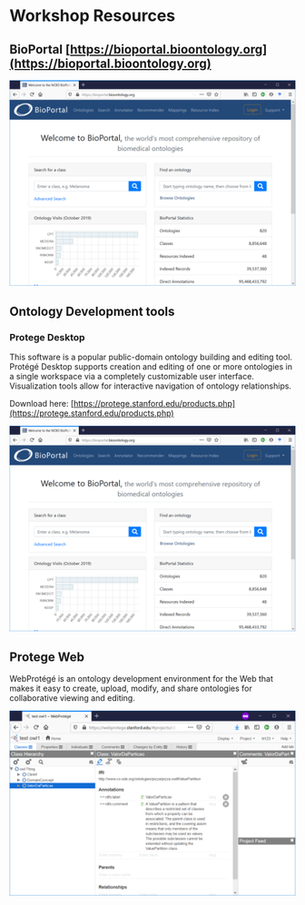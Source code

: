 # Workshop Resources

## BioPortal  [https://bioportal.bioontology.org](https://bioportal.bioontology.org) 

![BioPortal Ontology Respository \( https://bioportal.bioontology.org/\)](.gitbook/assets/image%20%282%29.png)

## Ontology Development tools

### Protege Desktop 

This software is a popular public-domain ontology building and editing tool. Protégé Desktop supports creation and editing of one or more ontologies in a single workspace via a completely customizable user interface. Visualization tools allow for interactive navigation of ontology relationships.

Download here: [https://protege.stanford.edu/products.php](https://protege.stanford.edu/products.php) 



![](.gitbook/assets/image%20%281%29.png)

## Protege Web

WebProtégé is an ontology development environment for the Web that makes it easy to create, upload, modify, and share ontologies for collaborative viewing and editing.

![WebProtege](.gitbook/assets/image%20%2810%29.png)




